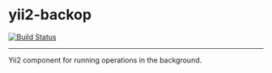 # yii2-backop
[![Build Status](https://travis-ci.org/salatnik/yii2-backop.svg?branch=master)](https://travis-ci.org/salatnik/yii2-backop)

---

Yii2 component for running operations in the background.

